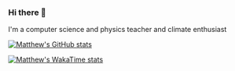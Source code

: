 ### Hi there 👋
I'm a computer science and physics teacher and climate enthusiast 

[![Matthew's GitHub stats](https://github-readme-stats.vercel.app/api?username=matthewdgroves)](https://github.com/matthewdgroves/github-readme-stats)

[![Matthew's WakaTime stats](https://github-readme-stats.vercel.app/api/wakatime?username=matthewdgroves)](https://github.com/matthewdgroves/github-readme-stats)


<!--
**matthewdgroves/matthewdgroves** is a ✨ _special_ ✨ repository because its `README.md` (this file) appears on your GitHub profile.

Here are some ideas to get you started:

- 🔭 I’m currently working on ...
- 🌱 I’m currently learning ...
- 👯 I’m looking to collaborate on ...
- 🤔 I’m looking for help with ...
- 💬 Ask me about ...
- 📫 How to reach me: ...
- 😄 Pronouns: ...
- ⚡ Fun fact: ...
-->


